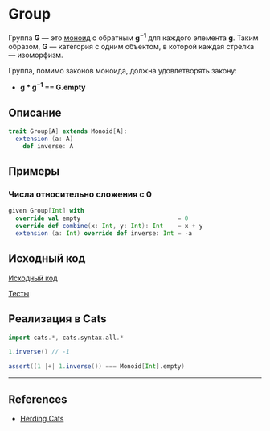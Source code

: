 # Group

Группа **G** — это [моноид](monoid) с обратным **g<sup>−1</sup>** для каждого элемента **g**. 
Таким образом, **G** — категория с одним объектом, в которой каждая стрелка — изоморфизм.

Группа, помимо законов моноида, должна удовлетворять закону:
- **g * g<sup>−1</sup> == G.empty**

## Описание 

```scala
trait Group[A] extends Monoid[A]:
  extension (a: A) 
    def inverse: A
```

## Примеры

### Числа относительно сложения с 0

```scala
given Group[Int] with
  override val empty                           = 0
  override def combine(x: Int, y: Int): Int    = x + y
  extension (a: Int) override def inverse: Int = -a
```


## Исходный код

[Исходный код](https://gitflic.ru/project/artemkorsakov/scalabook/blob?file=examples%2Fsrc%2Fmain%2Fscala%2Ftypeclass%2Fmonoid%2FGroup.scala&plain=1)

[Тесты](https://gitflic.ru/project/artemkorsakov/scalabook/blob?file=examples%2Fsrc%2Ftest%2Fscala%2Ftypeclass%2Fmonoid%2FGroupSuite.scala)


## Реализация в Cats

```scala
import cats.*, cats.syntax.all.*

1.inverse() // -1

assert((1 |+| 1.inverse()) === Monoid[Int].empty)
```


---

## References

- [Herding Cats](http://eed3si9n.com/herding-cats/Grp.html)
